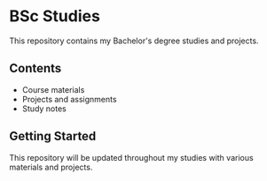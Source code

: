 # BSc Studies

This repository contains my Bachelor's degree studies and projects.

## Contents

- Course materials
- Projects and assignments
- Study notes

## Getting Started

This repository will be updated throughout my studies with various materials and projects. 